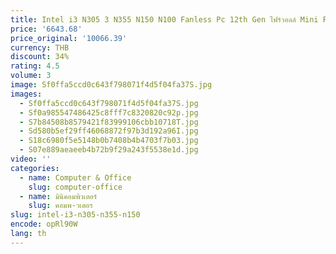 ```yaml
---
title: Intel i3 N305 3 N355 N150 N100 Fanless Pc 12th Gen ไฟร์วอลล์ Mini PC2x10G SFP + 2xi226-V 2.5G 1xNVMe 2xHDMI DDR5 MiniPC NAS Server
price: '6643.68'
price_original: '10066.39'
currency: THB
discount: 34%
rating: 4.5
volume: 3
image: Sf0ffa5ccd0c643f798071f4d5f04fa37S.jpg
images:
  - Sf0ffa5ccd0c643f798071f4d5f04fa37S.jpg
  - Sf0a985547486425c8fff7c8320820c92p.jpg
  - S7b84508b8579421f83999106cbb10718T.jpg
  - Sd580b5ef29ff46068872f97b3d192a96I.jpg
  - S18c6980f5e5148b0b7408b4b4703f7b03.jpg
  - S07e889aeaeeb4b72b9f29a243f5538e1d.jpg
video: ''
categories:
  - name: Computer & Office
    slug: computer-office
  - name: มินิคอมพิวเตอร์
    slug: คอมพ-วเตอร
slug: intel-i3-n305-n355-n150
encode: opRl90W
lang: th
---
```

  